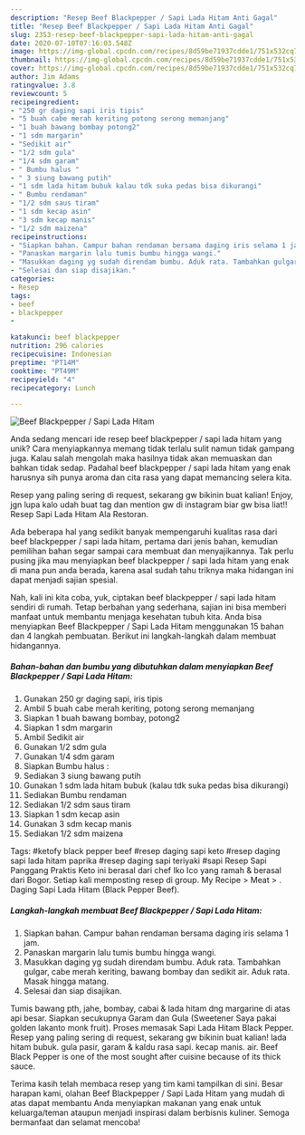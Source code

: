```yaml
---
description: "Resep Beef Blackpepper / Sapi Lada Hitam Anti Gagal"
title: "Resep Beef Blackpepper / Sapi Lada Hitam Anti Gagal"
slug: 2353-resep-beef-blackpepper-sapi-lada-hitam-anti-gagal
date: 2020-07-10T07:16:03.548Z
image: https://img-global.cpcdn.com/recipes/8d59be71937cdde1/751x532cq70/beef-blackpepper-sapi-lada-hitam-foto-resep-utama.jpg
thumbnail: https://img-global.cpcdn.com/recipes/8d59be71937cdde1/751x532cq70/beef-blackpepper-sapi-lada-hitam-foto-resep-utama.jpg
cover: https://img-global.cpcdn.com/recipes/8d59be71937cdde1/751x532cq70/beef-blackpepper-sapi-lada-hitam-foto-resep-utama.jpg
author: Jim Adams
ratingvalue: 3.8
reviewcount: 5
recipeingredient:
- "250 gr daging sapi iris tipis"
- "5 buah cabe merah keriting potong serong memanjang"
- "1 buah bawang bombay potong2"
- "1 sdm margarin"
- "Sedikit air"
- "1/2 sdm gula"
- "1/4 sdm garam"
- " Bumbu halus "
- " 3 siung bawang putih"
- "1 sdm lada hitam bubuk kalau tdk suka pedas bisa dikurangi"
- " Bumbu rendaman"
- "1/2 sdm saus tiram"
- "1 sdm kecap asin"
- "3 sdm kecap manis"
- "1/2 sdm maizena"
recipeinstructions:
- "Siapkan bahan. Campur bahan rendaman bersama daging iris selama 1 jam."
- "Panaskan margarin lalu tumis bumbu hingga wangi."
- "Masukkan daging yg sudah direndam bumbu. Aduk rata. Tambahkan gulgar, cabe merah keriting, bawang bombay dan sedikit air. Aduk rata. Masak hingga matang."
- "Selesai dan siap disajikan."
categories:
- Resep
tags:
- beef
- blackpepper
- 

katakunci: beef blackpepper  
nutrition: 296 calories
recipecuisine: Indonesian
preptime: "PT14M"
cooktime: "PT49M"
recipeyield: "4"
recipecategory: Lunch

---
```



![Beef Blackpepper / Sapi Lada Hitam](https://img-global.cpcdn.com/recipes/8d59be71937cdde1/751x532cq70/beef-blackpepper-sapi-lada-hitam-foto-resep-utama.jpg)

Anda sedang mencari ide resep beef blackpepper / sapi lada hitam yang unik? Cara menyiapkannya memang tidak terlalu sulit namun tidak gampang juga. Kalau salah mengolah maka hasilnya tidak akan memuaskan dan bahkan tidak sedap. Padahal beef blackpepper / sapi lada hitam yang enak harusnya sih punya aroma dan cita rasa yang dapat memancing selera kita.

Resep yang paling sering di request, sekarang gw bikinin buat kalian! Enjoy, jgn lupa kalo udah buat tag dan mention gw di instagram biar gw bisa liat!! Resep Sapi Lada Hitam Ala Restoran.

Ada beberapa hal yang sedikit banyak mempengaruhi kualitas rasa dari beef blackpepper / sapi lada hitam, pertama dari jenis bahan, kemudian pemilihan bahan segar sampai cara membuat dan menyajikannya. Tak perlu pusing jika mau menyiapkan beef blackpepper / sapi lada hitam yang enak di mana pun anda berada, karena asal sudah tahu triknya maka hidangan ini dapat menjadi sajian spesial.


Nah, kali ini kita coba, yuk, ciptakan beef blackpepper / sapi lada hitam sendiri di rumah. Tetap berbahan yang sederhana, sajian ini bisa memberi manfaat untuk membantu menjaga kesehatan tubuh kita. Anda bisa menyiapkan Beef Blackpepper / Sapi Lada Hitam menggunakan 15 bahan dan 4 langkah pembuatan. Berikut ini langkah-langkah dalam membuat hidangannya.

<!--inarticleads1-->

##### Bahan-bahan dan bumbu yang dibutuhkan dalam menyiapkan Beef Blackpepper / Sapi Lada Hitam:

1. Gunakan 250 gr daging sapi, iris tipis
1. Ambil 5 buah cabe merah keriting, potong serong memanjang
1. Siapkan 1 buah bawang bombay, potong2
1. Siapkan 1 sdm margarin
1. Ambil Sedikit air
1. Gunakan 1/2 sdm gula
1. Gunakan 1/4 sdm garam
1. Siapkan  Bumbu halus :
1. Sediakan  3 siung bawang putih
1. Gunakan 1 sdm lada hitam bubuk (kalau tdk suka pedas bisa dikurangi)
1. Sediakan  Bumbu rendaman
1. Sediakan 1/2 sdm saus tiram
1. Siapkan 1 sdm kecap asin
1. Gunakan 3 sdm kecap manis
1. Sediakan 1/2 sdm maizena


Tags: #ketofy black pepper beef #resep daging sapi keto #resep daging sapi lada hitam paprika #resep daging sapi teriyaki #sapi Resep Sapi Panggang Praktis Keto ini berasal dari chef Iko Ico yang ramah &amp; berasal dari Bogor. Setiap kali memposting resep di group. My Recipe‎ &gt; ‎Meat‎ &gt; ‎. Daging Sapi Lada Hitam (Black Pepper Beef). 

<!--inarticleads2-->

##### Langkah-langkah membuat Beef Blackpepper / Sapi Lada Hitam:

1. Siapkan bahan. Campur bahan rendaman bersama daging iris selama 1 jam.
1. Panaskan margarin lalu tumis bumbu hingga wangi.
1. Masukkan daging yg sudah direndam bumbu. Aduk rata. Tambahkan gulgar, cabe merah keriting, bawang bombay dan sedikit air. Aduk rata. Masak hingga matang.
1. Selesai dan siap disajikan.


Tumis bawang pth, jahe, bombay, cabai &amp; lada hitam dng margarine di atas api besar. Siapkan secukupnya Garam dan Gula (Sweetener Saya pakai golden lakanto monk fruit). Proses memasak Sapi Lada Hitam Black Pepper. Resep yang paling sering di request, sekarang gw bikinin buat kalian! lada hitam bubuk. gula pasir, garam &amp; kaldu rasa sapi. kecap manis. air. Beef Black Pepper is one of the most sought after cuisine because of its thick sauce. 

Terima kasih telah membaca resep yang tim kami tampilkan di sini. Besar harapan kami, olahan Beef Blackpepper / Sapi Lada Hitam yang mudah di atas dapat membantu Anda menyiapkan makanan yang enak untuk keluarga/teman ataupun menjadi inspirasi dalam berbisnis kuliner. Semoga bermanfaat dan selamat mencoba!

